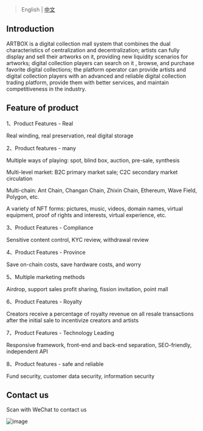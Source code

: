 > English | [中文](readme.md)

Introduction
---------------------------


ARTBOX is a digital collection mall system that combines the dual characteristics of centralization and decentralization; artists can fully display and sell their artworks on it, providing new liquidity scenarios for artworks; digital collection players can search on it , browse, and purchase favorite digital collections; the platform operator can provide artists and digital collection players with an advanced and reliable digital collection trading platform, provide them with better services, and maintain competitiveness in the industry.



Feature of product
---------------------------

1、Product Features - Real



Real winding, real preservation, real digital storage



2、Product features - many



Multiple ways of playing: spot, blind box, auction, pre-sale, synthesis



Multi-level market: B2C primary market sale; C2C secondary market circulation



Multi-chain: Ant Chain, Changan Chain, Zhixin Chain, Ethereum, Wave Field, Polygon, etc.



A variety of NFT forms: pictures, music, videos, domain names, virtual equipment, proof of rights and interests, virtual experience, etc.



3、Product Features - Compliance


Sensitive content control, KYC review, withdrawal review



4、Product Features - Province



Save on-chain costs, save hardware costs, and worry



5、Multiple marketing methods



Airdrop, support sales profit sharing, fission invitation, point mall



6、Product Features - Royalty



Creators receive a percentage of royalty revenue on all resale transactions after the initial sale to incentivize creators and artists



7、Product Features - Technology Leading



Responsive framework, front-end and back-end separation, SEO-friendly, independent API




8、Product features - safe and reliable




Fund security, customer data security, information security



Contact us
---------------------------


Scan with WeChat to contact us




![image](https://user-images.githubusercontent.com/117925134/201471550-09fd0564-e112-4ec2-932e-b7419be15909.png)
